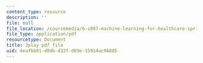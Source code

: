 ```yaml
---
content_type: resource
description: ''
file: null
file_location: /coursemedia/6-s897-machine-learning-for-healthcare-spring-2019/4eafbb01d0dbd32fd69e15914ac96885_YZ5pOgY5hEE.pdf
file_type: application/pdf
resourcetype: Document
title: 3play pdf file
uid: 4eafbb01-d0db-d32f-d69e-15914ac96885
---
```

